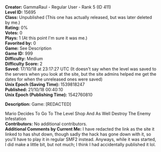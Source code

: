 **Creator:** GammaRaul - Regular User - Rank 5 (ID 411) <br>
**Level ID:** 15695 <br>
**Class:** Unpublished (This one has actually released, but was later deleted by me.) <br>
**Rating:** 0% <br>
**Votes:** 0 <br>
**Plays:** 1 (At this point I'm sure it was me.) <br>
**Favorited by:** 0 <br>
**Game:** See Description <br>
**Game ID:** 999 <br>
**Difficulty:** Medium <br>
**Difficulty Score:** 2 <br>
**Saved:** 17/10/18 at 23:17:27 UTC (It doesn't say when the level was saved to the servers when you look at the site, but the site admins helped me get the dates for when the unreleased ones were saved) <br>
**Unix Epoch (Saving Time):** 1539818247 <br>
**Published:** 21/10/18 00:40:10 <br>
**Unix Epoch (Publishing Time):** 1542760810

**Description:** Game: [REDACTED]

Mario Decides To Go To The Level Shop And As Well Destroy The Enemy Infestation <br>
**Contributors:** No additional contributors. <br>
**Additional Comments by Current Me:** I have redacted the link as the site it linked to has shut down, though sadly the hack has gone down with it, so you'll have to play it in regular SMF2 instead. Anyways, while it was started, I did make a little bit, but not much; I think I had accidentally published it lol.
